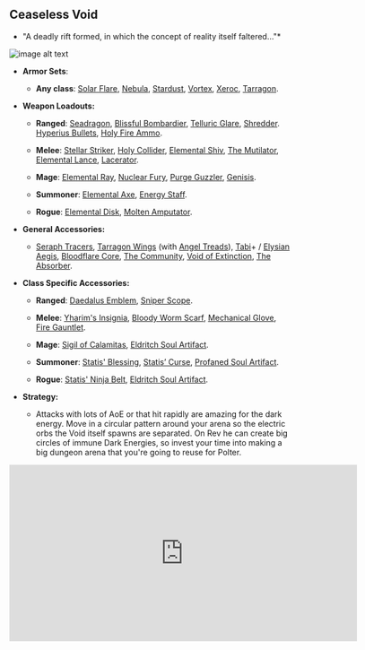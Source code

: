 ## Ceaseless Void

* "A deadly rift formed, in which the concept of reality itself faltered…"*

![image alt text](../public/BMbpD6rCZ1qoniF20u7H2A_img_66.png)

* **Armor Sets**:

    * **Any class**: [Solar Flare](https://terraria.gamepedia.com/Solar_Flare_armor), [Nebula](https://terraria.gamepedia.com/Nebula_armor), [Stardust](https://terraria.gamepedia.com/Stardust_armor), [Vortex](https://terraria.gamepedia.com/Vortex_armor), [Xeroc](https://calamitymod.gamepedia.com/Xeroc_armor), [Tarragon](https://calamitymod.gamepedia.com/Tarragon_armor).

* **Weapon Loadouts:**

    * **Ranged**: [Seadragon](https://calamitymod.gamepedia.com/Seadragon), [Blissful Bombardier](https://calamitymod.gamepedia.com/Blissful_Bombardier), [Telluric Glare](https://calamitymod.gamepedia.com/Telluric_Glare), [Shredder](https://calamitymod.gamepedia.com/Shredder). [Hyperius Bullets](https://calamitymod.gamepedia.com/Hyperius_Bullet), [Holy Fire Ammo](https://calamitymod.gamepedia.com/Holy_Fire_Bullet).

    * **Melee**: [Stellar Striker](https://calamitymod.gamepedia.com/Stellar_Striker), [Holy Collider](https://calamitymod.gamepedia.com/Holy_Collider), [Elemental Shiv](https://calamitymod.gamepedia.com/Elemental_Shiv), [The Mutilator](https://calamitymod.gamepedia.com/The_Mutilator), [Elemental Lance](https://calamitymod.gamepedia.com/Elemental_Lance), [Lacerator](https://calamitymod.gamepedia.com/Lacerator).

    * **Mage**: [Elemental Ray](https://calamitymod.gamepedia.com/Elemental_Ray), [Nuclear Fury](https://calamitymod.gamepedia.com/Nuclear_Fury), [Purge Guzzler](https://calamitymod.gamepedia.com/Purge_Guzzler), [Genisis](https://calamitymod.gamepedia.com/Genisis).

    * **Summoner**: [Elemental Axe](https://calamitymod.gamepedia.com/Elemental_Axe), [Energy Staff](https://calamitymod.gamepedia.com/Energy_Staff).

    * **Rogue**: [Elemental Disk](https://calamitymod.gamepedia.com/Elemental_Disk), [Molten Amputator](https://calamitymod.gamepedia.com/Molten_Amputator).

* **General Accessories:**

    * [Seraph Tracers](https://calamitymod.gamepedia.com/Seraph_Tracers), [Tarragon Wings](https://calamitymod.gamepedia.com/Wings) (with [Angel Treads](https://calamitymod.gamepedia.com/Angel_Treads)), [Tabi](https://terraria.gamepedia.com/Tabi)+ / [Elysian Aegis](https://calamitymod.gamepedia.com/Elysian_Aegis), [Bloodflare Core](https://calamitymod.gamepedia.com/Bloodflare_Core), [The Community](https://calamitymod.gamepedia.com/The_Community), [Void of Extinction](https://calamitymod.gamepedia.com/Void_of_Extinction), [The Absorber](https://calamitymod.gamepedia.com/The_Absorber).

* **Class Specific Accessories:**

    * **Ranged**: [Daedalus Emblem](https://calamitymod.gamepedia.com/Daedalus_Emblem), [Sniper Scope](https://terraria.gamepedia.com/Sniper_Scope).

    * **Melee**: [Yharim's Insignia](https://calamitymod.gamepedia.com/Yharim%27s_Insignia), [Bloody Worm Scarf](https://calamitymod.gamepedia.com/Bloody_Worm_Scarf), [Mechanical Glove](https://terraria.gamepedia.com/Mechanical_Glove), [Fire Gauntlet](https://terraria.gamepedia.com/Fire_Gauntlet).

    * **Mage**: [Sigil of Calamitas](https://calamitymod.gamepedia.com/Sigil_of_Calamitas), [Eldritch Soul Artifact](https://calamitymod.gamepedia.com/Eldritch_Soul_Artifact).
      
    * **Summoner**: [Statis' Blessing](https://calamitymod.gamepedia.com/Statis%27_Blessing), [Statis’ Curse](https://calamitymod.gamepedia.com/Statis%27_Curse), [Profaned Soul Artifact](https://calamitymod.gamepedia.com/Profaned_Soul_Artifact).
      
    * **Rogue**: [Statis' Ninja Belt](https://calamitymod.gamepedia.com/Statis%27_Ninja_Belt), [Eldritch Soul Artifact](https://calamitymod.gamepedia.com/Eldritch_Soul_Artifact).

* **Strategy:**

    * Attacks with lots of AoE or that hit rapidly are amazing for the dark energy. Move in a circular pattern around your arena so the electric orbs the Void itself spawns are separated. On Rev he can create big circles of immune Dark Energies, so invest your time into making a big dungeon arena that you're going to reuse for Polter.

<div align="center"><iframe width="620" height="315" src="https://www.youtube.com/embed/A6FJKm2V05E" frameborder="0" allowfullscreen></iframe></div>
